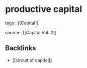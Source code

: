 # productive capital

tags
: [[Capital]]

source
: [[Capital Vol. 2]]


## Backlinks

-   [[circuit of capital]]
